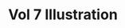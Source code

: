 ---
layout: post
title: "Vol 7 Illustration"
excerpt: ""
categories: [light novel]
comments: true
image:
  feature: https://raw.githubusercontent.com/EstherZerstorerisch/EstherZerstorerisch.github.io/master/img/FrontMatter1.jpg
  
  feature: https://raw.githubusercontent.com/EstherZerstorerisch/EstherZerstorerisch.github.io/master/img/FrontMatter2.jpg

  feature: https://raw.githubusercontent.com/EstherZerstorerisch/EstherZerstorerisch.github.io/master/img/FrontMatter3.jpg

  feature: https://raw.githubusercontent.com/EstherZerstorerisch/EstherZerstorerisch.github.io/master/img/FrontMatter4.jpg

  feature: https://raw.githubusercontent.com/EstherZerstorerisch/EstherZerstorerisch.github.io/master/img/Insert1.jpg

  feature: https://raw.githubusercontent.com/EstherZerstorerisch/EstherZerstorerisch.github.io/master/img/Insert2.jpg

  feature: https://raw.githubusercontent.com/EstherZerstorerisch/EstherZerstorerisch.github.io/master/img/Insert3.jpg
 
  feature: https://raw.githubusercontent.com/EstherZerstorerisch/EstherZerstorerisch.github.io/master/img/Insert4.jpg

  feature: https://raw.githubusercontent.com/EstherZerstorerisch/EstherZerstorerisch.github.io/master/img/Insert5.jpg

  feature: https://raw.githubusercontent.com/EstherZerstorerisch/EstherZerstorerisch.github.io/master/img/Insert6.jpg

  feature: https://raw.githubusercontent.com/EstherZerstorerisch/EstherZerstorerisch.github.io/master/img/Insert7.jpg

  feature: https://raw.githubusercontent.com/EstherZerstorerisch/EstherZerstorerisch.github.io/master/img/Insert8.jpg

  feature: https://raw.githubusercontent.com/EstherZerstorerisch/EstherZerstorerisch.github.io/master/img/Insert9.jpg
 
  feature: https://raw.githubusercontent.com/EstherZerstorerisch/EstherZerstorerisch.github.io/master/img/Insert10.jpg
---